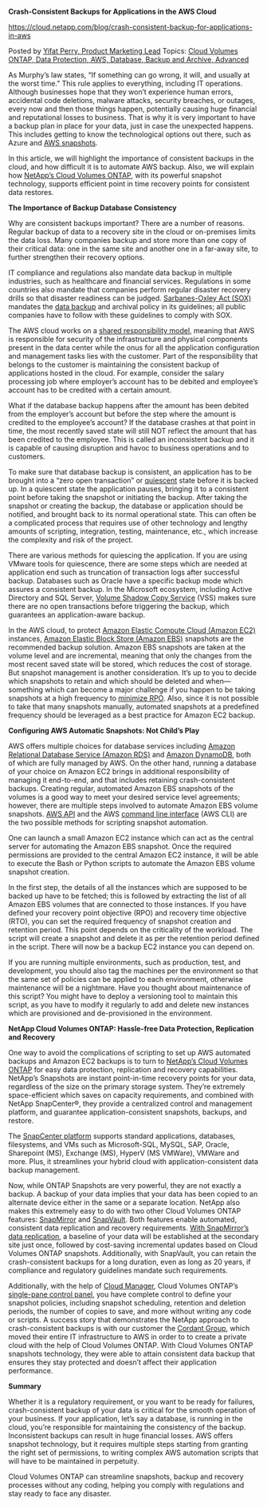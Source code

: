 **Crash-Consistent Backups for Applications in the AWS Cloud**



https://cloud.netapp.com/blog/crash-consistent-backup-for-applications-in-aws



Posted by [Yifat Perry, Product Marketing Lead](https://cloud.netapp.com/blog/author/yifat-perry-product-marketing-lead) Topics: [Cloud Volumes ONTAP, ](https://cloud.netapp.com/blog/topic/cloud-volumes-ontap)[Data Protection, ](https://cloud.netapp.com/blog/topic/data-protection)[AWS, ](https://cloud.netapp.com/blog/topic/aws)[Database, ](https://cloud.netapp.com/blog/topic/database)[Backup and Archive, ](https://cloud.netapp.com/blog/topic/backup-and-archive)[Advanced](https://cloud.netapp.com/blog/topic/advanced)

As Murphy’s law states, “If something can go wrong, it will, and usually at the worst time.” This rule applies to everything, including IT operations. Although businesses hope that they won’t experience human errors, accidental code deletions, malware attacks, security breaches, or outages, every now and then those things happen, potentially causing huge financial and reputational losses to business. That is why it is very important to have a backup plan in place for your data, just in case the unexpected happens. This includes getting to know the technological options out there, such as Azure and [AWS snapshots](https://cloud.netapp.com/blog/aws-snapshots-a-complete-introduction-to-amazon-ebs-snapshots).
 
 In this article, we will highlight the importance of consistent backups in the cloud, and how difficult it is to automate AWS backup. Also, we will explain how [NetApp’s Cloud Volumes ONTAP](https://cloud.netapp.com/ontap-cloud), with its powerful snapshot technology, supports efficient point in time recovery points for consistent data restores.
 

**The Importance of Backup Database Consistency**

Why are consistent backups important? There are a number of reasons. Regular backup of data to a recovery site in the cloud or on-premises limits the data loss. Many companies backup and store more than one copy of their critical data: one in the same site and another one in a far-away site, to further strengthen their recovery options.
 
 IT compliance and regulations also mandate data backup in multiple industries, such as healthcare and financial services. Regulations in some countries also mandate that companies perform regular disaster recovery drills so that disaster readiness can be judged. [Sarbanes-Oxley Act (SOX)](https://digitalguardian.com/blog/what-sox-compliance) mandates the [data backup](http://wikibon.org/wiki/v/Sarbanes-Oxley_and_storage_compliance) and archival policy in its guidelines; all public companies have to follow with these guidelines to comply with SOX.
 
 The AWS cloud works on a [shared responsibility model](https://aws.amazon.com/compliance/shared-responsibility-model/), meaning that AWS is responsible for security of the infrastructure and physical components present in the data center while the onus for all the application configuration and management tasks lies with the customer. Part of the responsibility that belongs to the customer is maintaining the consistent backup of applications hosted in the cloud. For example, consider the salary processing job where employer’s account has to be debited and employee’s account has to be credited with a certain amount.
 
 What if the database backup happens after the amount has been debited from the employer’s account but before the step where the amount is credited to the employee’s account? If the database crashes at that point in time, the most recently saved state will still NOT reflect the amount that has been credited to the employee. This is called an inconsistent backup and it is capable of causing disruption and havoc to business operations and to customers.
 
 To make sure that database backup is consistent, an application has to be brought into a “zero open transaction” or [quiescent](https://en.wikipedia.org/wiki/Quiesce) state before it is backed up. In a quiescent state the application pauses, bringing it to a consistent point before taking the snapshot or initiating the backup. After taking the snapshot or creating the backup, the database or application should be notified, and brought back to its normal operational state. This can often be a complicated process that requires use of other technology and lengthy amounts of scripting, integration, testing, maintenance, etc., which increase the complexity and risk of the project.
 
 There are various methods for quiescing the application. If you are using VMware tools for quiescence, there are some steps which are needed at application end such as truncation of transaction logs after successful backup. Databases such as Oracle have a specific backup mode which assures a consistent backup. In the Microsoft ecosystem, including Active Directory and SQL Server, [Volume Shadow Copy Service](https://msdn.microsoft.com/en-us/library/windows/desktop/aa384649(v=vs.85).aspx) (VSS) makes sure there are no open transactions before triggering the backup, which guarantees an application-aware backup.
 
 In the AWS cloud, to protect [Amazon Elastic Compute Cloud (Amazon EC2)](https://aws.amazon.com/ec2/) instances, [Amazon Elastic Block Store (Amazon EBS)](https://aws.amazon.com/ebs/) snapshots are the recommended backup solution. Amazon EBS snapshots are taken at the volume level and are incremental, meaning that only the changes from the most recent saved state will be stored, which reduces the cost of storage. But snapshot management is another consideration. It’s up to you to decide which snapshots to retain and which should be deleted and when—something which can become a major challenge if you happen to be taking snapshots at a high frequency to [minimize RPO](https://cloud.netapp.com/blog/how-to-reach-rpo0-using-aws-and-ontap-cloud). Also, since it is not possible to take that many snapshots manually, automated snapshots at a predefined frequency should be leveraged as a best practice for Amazon EC2 backup.
 

**Configuring AWS Automatic Snapshots: Not Child’s Play**


 AWS offers multiple choices for database services including [Amazon Relational Database Service (Amazon RDS)](https://aws.amazon.com/rds/) and [Amazon DynamoDB](https://aws.amazon.com/dynamodb/), both of which are fully managed by AWS. On the other hand, running a database of your choice on Amazon EC2 brings in additional responsibility of managing it end-to-end, and that includes retaining crash-consistent backups. Creating regular, automated Amazon EBS snapshots of the volumes is a good way to meet your desired service level agreements; however, there are multiple steps involved to automate Amazon EBS volume snapshots. [AWS API](https://aws.amazon.com/api-gateway/) and the AWS [command line interface](https://aws.amazon.com/cli/) (AWS CLI) are the two possible methods for scripting snapshot automation.
 
 One can launch a small Amazon EC2 instance which can act as the central server for automating the Amazon EBS snapshot. Once the required permissions are provided to the central Amazon EC2 instance, it will be able to execute the Bash or Python scripts to automate the Amazon EBS volume snapshot creation.
 
 In the first step, the details of all the instances which are supposed to be backed up have to be fetched; this is followed by extracting the list of all Amazon EBS volumes that are connected to those instances. If you have defined your recovery point objective (RPO) and recovery time objective (RTO), you can set the required frequency of snapshot creation and retention period. This point depends on the criticality of the workload. The script will create a snapshot and delete it as per the retention period defined in the script. There will now be a backup EC2 instance you can depend on.
 
 If you are running multiple environments, such as production, test, and development, you should also tag the machines per the environment so that the same set of policies can be applied to each environment, otherwise maintenance will be a nightmare. Have you thought about maintenance of this script? You might have to deploy a versioning tool to maintain this script, as you have to modify it regularly to add and delete new instances which are provisioned and de-provisioned in the environment.
 

**NetApp Cloud Volumes ONTAP: Hassle-free Data Protection, Replication and Recovery**

One way to avoid the complications of scripting to set up AWS automated backups and Amazon EC2 backups is to turn to [NetApp’s Cloud Volumes ONTAP](https://cloud.netapp.com/ontap-cloud) for easy data protection, replication and recovery capabilities. NetApp’s Snapshots are instant point-in-time recovery points for your data, regardless of the size on the primary storage system. They’re extremely space-efficient which saves on capacity requirements, and combined with NetApp SnapCenter®, they provide a centralized control and management platform, and guarantee application-consistent snapshots, backups, and restore.
 
 The [SnapCenter platform](https://www.youtube.com/watch?v=ejsq7nNawI4) supports standard applications, databases, filesystems, and VMs such as Microsoft-SQL, MySQL, SAP, Oracle, Sharepoint (MS), Exchange (MS), HyperV (MS VMWare), VMWare and more. Plus, it streamlines your hybrid cloud with application-consistent data backup management.
 
 Now, while ONTAP Snapshots are very powerful, they are not exactly a backup. A backup of your data implies that your data has been copied to an alternate device either in the same or a separate location. NetApp also makes this extremely easy to do with two other Cloud Volumes ONTAP features: [SnapMirror](https://cloud.netapp.com/blog/snapmirror-data-replication-aws) and [SnapVault](https://www.netapp.com/us/products/protection-software/snapvault.aspx). Both features enable automated, consistent data replication and recovery requirements. [With SnapMirror’s data replication](https://cloud.netapp.com/blog/simplified-disaster-recovery-ontap-cloud-snapmirror), a baseline of your data will be established at the secondary site just once, followed by cost-saving incremental updates based on Cloud Volumes ONTAP snapshots. Additionally, with SnapVault, you can retain the crash-consistent backups for a long duration, even as long as 20 years, if compliance and regulatory guidelines mandate such requirements.
 
 Additionally, with the help of [Cloud Manager](https://cloud.netapp.com/ontap-cloud), Cloud Volumes ONTAP’s [single-pane control panel](https://cloud.netapp.com/blog/hybrid-cloud-storage-management-with-oncommand-cloud-manager), you have complete control to define your snapshot policies, including snapshot scheduling, retention and deletion periods, the number of copies to save, and more without writing any code or scripts. A success story that demonstrates the NetApp approach to crash-consistent backups is with our customer the [Cordant Group](https://cloud.netapp.com/success-story-cordant-group), which moved their entire IT infrastructure to AWS in order to to create a private cloud with the help of Cloud Volumes ONTAP. With Cloud Volumes ONTAP snapshots technology, they were able to attain consistent data backup that ensures they stay protected and doesn’t affect their application performance.
 

**Summary**

Whether it is a regulatory requirement, or you want to be ready for failures, crash-consistent backup of your data is critical for the smooth operation of your business. If your application, let’s say a database, is running in the cloud, you’re responsible for maintaining the consistency of the backup. Inconsistent backups can result in huge financial losses. AWS offers snapshot technology, but it requires multiple steps starting from granting the right set of permissions, to writing complex AWS automation scripts that will have to be maintained in perpetuity.
 
 Cloud Volumes ONTAP can streamline snapshots, backup and recovery processes without any coding, helping you comply with regulations and stay ready to face any disaster.
